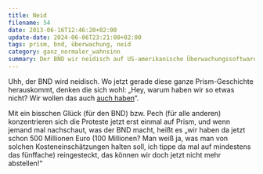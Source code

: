 ```yaml
---
title: Neid
filename: 54
date: 2013-06-16T12:46:20+02:00
update-date: 2024-06-06T23:21:00+02:00
tags: prism, bnd, überwachung, neid
category: ganz_normaler_wahnsinn
summary: Der BND wir neidisch auf US-amerikanische Überwachungssoftware.
---
```


Uhh, der BND wird neidisch. Wo jetzt gerade diese ganze Prism-Geschichte herauskommt, denken die sich wohl: „Hey, warum haben wir so etwas nicht? Wir wollen das auch [auch haben](https://www.spiegel.de/politik/deutschland/internet-ueberwachung-bnd-will-100-millionen-investieren-a-905938.html)“.

Mit ein bisschen Glück (für den BND) bzw. Pech (für alle anderen) konzentrieren sich die Proteste jetzt erst einmal auf Prism, und wenn jemand mal nachschaut, was der BND macht, heißt es „wir haben da jetzt schon 500 Millionen Euro (100 Millionen? Man weiß ja, was man von solchen Kosteneinschätzungen halten soll, ich tippe da mal auf mindestens das fünffache) reingesteckt, das können wir doch jetzt nicht mehr abstellen!“
